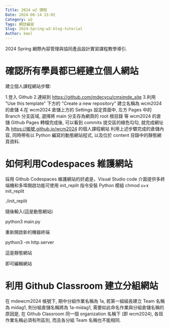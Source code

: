 ```yaml
---
Title: 2024 w2 課程
Date: 2024-06-14 15:02
Category: w2
Tags: 網誌編寫
Slug: 2024-Spring-w2-blog-tutorial
Author: kmol
---
```


2024 Spring 網際內容管理與協同產品設計實習課程教學導引.

<!-- PELICAN_END_SUMMARY -->

# 確認所有學員都已經建立個人網站
建立個人課程網站步驟:

1.登入 Github
2.連結到 https://github.com/mdecycu/cmsimde_site
3.利用 "Use this template" 下方的 "Create a new repository" 建立名稱為 wcm2024 的倉儲
4.在 wcm2024 倉儲上方的 Settings 設定頁面中, 左方 Pages 中的 Branch 分支區域, 選擇將 main 分支存為網頁的 root 根目錄
等 wcm2024 的倉儲 Github Pages 轉檔完成後, 可以看到 commits 提交區的綠色勾勾, 就完成網址為 https://帳號.github.io/wcm2024 的個人課程網站
利用上述步驟完成的倉儲內容, 同時帶有以 Python 編寫的動態網站程式, 以及位於 content 目錄中的靜態網頁資料.

# 如何利用Codespaces 維護網站
採用 Github Codespaces 維護網站的好處是，Visual Studio code 介面提供多終端機和多埠開啟功能可使用 init_replit 指令安裝 Python 模組 chmod u+x init_replit

./init_replit

隨後輸入(這是動態網站)

python3 main.py

重新開啟新的機器終端

python3 -m http.server

這是靜態網站

即可編輯網站

# 利用 Github Classroom 建立分組網站 
在 mdewcm2024 帳號下, 期中分組作業名稱為 1a, 若第一組組長建立 Team 名稱為 midag1, 則分組倉儲名稱將為 1a-midag1, 需要如此命名作業與分組倉儲名稱的原因是, 在 Github Classroom 同一個 organization 名稱下 (即 wcm2024), 各班作業名稱必須有所區別, 而且各分組 Team 名稱也不能相同.



